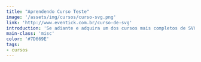 ```yaml
---
title: "Aprendendo Curso Teste"
image: '/assets/img/cursos/curso-svg.png'
link: 'http://www.eventick.com.br/curso-de-svg'
introduction: 'Se adiante e adquira um dos cursos mais completos de SVG totalmente em português.'
main-class: 'misc'
color: '#7D669E'
tags:
- cursos
---
```

